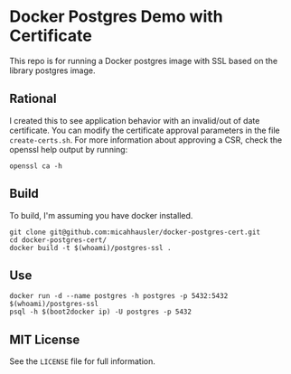 # Docker Postgres Demo with Certificate
This repo is for running a Docker postgres image with SSL based on the library
postgres image.

## Rational
I created this to see application behavior with an invalid/out of date
certificate. You can modify the certificate approval parameters in the file
`create-certs.sh`. For more information about approving a CSR, check the
openssl help output by running:
```
openssl ca -h
```

## Build
To build, I'm assuming you have docker installed.
```
git clone git@github.com:micahhausler/docker-postgres-cert.git
cd docker-postgres-cert/
docker build -t $(whoami)/postgres-ssl .
```

## Use
```
docker run -d --name postgres -h postgres -p 5432:5432 $(whoami)/postgres-ssl
psql -h $(boot2docker ip) -U postgres -p 5432
```

## MIT License
See the `LICENSE` file for full information.

